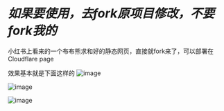# *如果要使用，去fork原项目修改，不要fork我的*

小红书上看来的一个布布熊求和好的静态网页，直接就fork来了，可以部署在Cloudflare page

效果基本就是下面这样的
![image](https://github.com/user-attachments/assets/d01de4ac-a0ba-4eb2-b4d9-9e8621d27fcb)

![image](https://github.com/user-attachments/assets/b7bfbfe9-16ec-46cd-a4bd-c420f6a15663)

![image](https://github.com/user-attachments/assets/936d823b-6e87-4c01-ae6d-8238ad717212)
